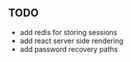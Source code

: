 ## TODO

- add redis for storing sessions
- add react server side rendering
- add password recovery paths
